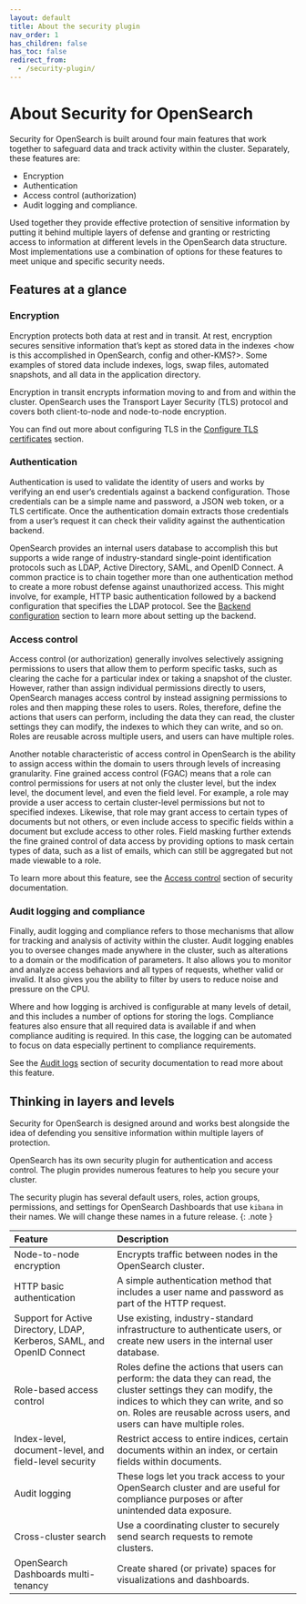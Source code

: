 ```yaml
---
layout: default
title: About the security plugin
nav_order: 1
has_children: false
has_toc: false
redirect_from:
  - /security-plugin/
---
```


# About Security for OpenSearch

Security for OpenSearch is built around four main features that work together to safeguard data and track activity within the cluster. Separately, these features are:

* Encryption
* Authentication
* Access control (authorization)
* Audit logging and compliance.

Used together they provide effective protection of sensitive information by putting it behind multiple layers of defense and granting or restricting access to information at different levels in the OpenSearch data structure. Most implementations use a combination of options for these features to meet unique and specific security needs.

## Features at a glance

### Encryption

Encryption protects both data at rest and in transit. At rest, encryption secures sensitive information that’s kept as stored data in the indexes <how is this accomplished in OpenSearch, config and other-KMS?>. Some examples of stored data include indexes, logs, swap files, automated snapshots, and all data in the application directory. 

Encryption in transit encrypts information moving to and from and within the cluster. OpenSearch uses the Transport Layer Security (TLS) protocol and covers both client-to-node and node-to-node encryption.

You can find out more about configuring TLS in the [Configure TLS certificates](https://opensearch.org/docs/latest/security-plugin/configuration/tls/) section.

### Authentication

Authentication is used to validate the identity of users and works by verifying an end user’s credentials against a backend configuration. Those credentials can be a simple name and password, a JSON web token, or a TLS certificate. Once the authentication domain extracts those credentials from a user’s request it can check their validity against the authentication backend.

OpenSearch provides an internal users database to accomplish this but supports a wide range of industry-standard single-point identification protocols such as LDAP, Active Directory, SAML, and OpenID Connect. A common practice is to chain together more than one authentication method to create a more robust defense against unauthorized access. This might involve, for example, HTTP basic authentication followed by a backend configuration that specifies the LDAP protocol. See the [Backend configuration](https://opensearch.org/docs/latest/security-plugin/configuration/configuration/) section to learn more about setting up the backend.

### Access control

Access control (or authorization) generally involves selectively assigning permissions to users that allow them to perform specific tasks, such as clearing the cache for a particular index or taking a snapshot of the cluster. However, rather than assign individual permissions directly to users, OpenSearch manages access control by instead assigning permissions to roles and then mapping these roles to users.
Roles, therefore, define the actions that users can perform, including the data they can read, the cluster settings they can modify, the indexes to which they can write, and so on. Roles are reusable across multiple users, and users can have multiple roles.

Another notable characteristic of access control in OpenSearch is the ability to assign access within the domain to users through levels of increasing granularity. Fine grained access control (FGAC) means that a role can control permissions for users at not only the cluster level, but the index level, the document level, and even the field level. For example, a role may provide a user access to certain cluster-level permissions but not to specified indexes. Likewise, that role may grant access to certain types of documents but not others, or even include access to specific fields within a document but exclude access to other roles. Field masking further extends the fine grained control of data access by providing options to mask certain types of data, such as a list of emails, which can still be aggregated but not made viewable to a role.

To learn more about this feature, see the [Access control](https://opensearch.org/docs/latest/security-plugin/access-control/index/) section of security documentation.

### Audit logging and compliance

Finally, audit logging and compliance refers to those mechanisms that allow for tracking and analysis of activity within the cluster. Audit logging enables you to oversee changes made anywhere in the cluster, such as alterations to a domain or the modification of parameters. It also allows you to monitor and analyze access behaviors and all types of requests, whether valid or invalid. It also gives you the ability to filter by users to reduce noise and pressure on the CPU.

Where and how logging is archived is configurable at many levels of detail, and this includes a number of options for storing the logs. Compliance features also ensure that all required data is available if and when compliance auditing is required. In this case, the logging can be automated to focus on data especially pertinent to compliance requirements.

See the [Audit logs](https://opensearch.org/docs/latest/security-plugin/audit-logs/index/) section of security documentation to read more about this feature.

## Thinking in layers and levels

Security for OpenSearch is designed around and works best alongside the idea of defending you sensitive information within multiple layers of protection. 






OpenSearch has its own security plugin for authentication and access control. The plugin provides numerous features to help you secure your cluster.

The security plugin has several default users, roles, action groups, permissions, and settings for OpenSearch Dashboards that use `kibana` in their names. We will change these names in a future release.
{: .note }

Feature | Description
:--- | :---
Node-to-node encryption | Encrypts traffic between nodes in the OpenSearch cluster.
HTTP basic authentication | A simple authentication method that includes a user name and password as part of the HTTP request.
Support for Active Directory, LDAP, Kerberos, SAML, and OpenID Connect | Use existing, industry-standard infrastructure to authenticate users, or create new users in the internal user database.
Role-based access control | Roles define the actions that users can perform: the data they can read, the cluster settings they can modify, the indices to which they can write, and so on. Roles are reusable across users, and users can have multiple roles.
Index-level, document-level, and field-level security | Restrict access to entire indices, certain documents within an index, or certain fields within documents.
Audit logging | These logs let you track access to your OpenSearch cluster and are useful for compliance purposes or after unintended data exposure.
Cross-cluster search | Use a coordinating cluster to securely send search requests to remote clusters.
OpenSearch Dashboards multi-tenancy | Create shared (or private) spaces for visualizations and dashboards.
